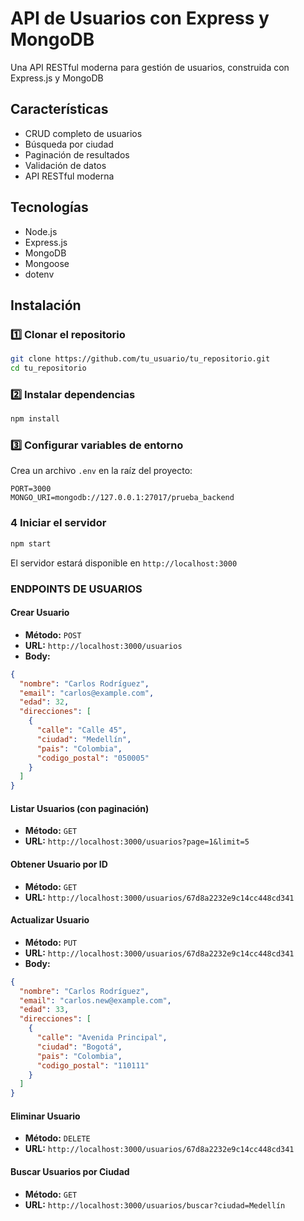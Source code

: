 #  API de Usuarios con Express y MongoDB

Una API RESTful moderna para gestión de usuarios, construida con Express.js y MongoDB

##  Características

-  CRUD completo de usuarios
-  Búsqueda por ciudad
-  Paginación de resultados
-  Validación de datos
-  API RESTful moderna

##  Tecnologías

- Node.js
- Express.js
- MongoDB
- Mongoose
- dotenv

##  Instalación

### 1️⃣ Clonar el repositorio

```bash
git clone https://github.com/tu_usuario/tu_repositorio.git
cd tu_repositorio
```

### 2️⃣ Instalar dependencias

```bash
npm install
```

### 3️⃣ Configurar variables de entorno

Crea un archivo `.env` en la raíz del proyecto:

```env
PORT=3000
MONGO_URI=mongodb://127.0.0.1:27017/prueba_backend
```

### 4️ Iniciar el servidor

```bash
npm start
```

El servidor estará disponible en `http://localhost:3000` 

### ENDPOINTS DE USUARIOS 

####  Crear Usuario
- **Método:** `POST`
- **URL:** `http://localhost:3000/usuarios`
- **Body:**
```json
{
  "nombre": "Carlos Rodríguez",
  "email": "carlos@example.com",
  "edad": 32,
  "direcciones": [
    {
      "calle": "Calle 45",
      "ciudad": "Medellín",
      "pais": "Colombia",
      "codigo_postal": "050005"
    }
  ]
}
```

####  Listar Usuarios (con paginación)
- **Método:** `GET`
- **URL:** `http://localhost:3000/usuarios?page=1&limit=5`

####  Obtener Usuario por ID
- **Método:** `GET`
- **URL:** `http://localhost:3000/usuarios/67d8a2232e9c14cc448cd341`

####  Actualizar Usuario
- **Método:** `PUT`
- **URL:** `http://localhost:3000/usuarios/67d8a2232e9c14cc448cd341`
- **Body:**
```json
{
  "nombre": "Carlos Rodríguez",
  "email": "carlos.new@example.com",
  "edad": 33,
  "direcciones": [
    {
      "calle": "Avenida Principal",
      "ciudad": "Bogotá",
      "pais": "Colombia",
      "codigo_postal": "110111"
    }
  ]
}
```

####  Eliminar Usuario
- **Método:** `DELETE`
- **URL:** `http://localhost:3000/usuarios/67d8a2232e9c14cc448cd341`

####  Buscar Usuarios por Ciudad
- **Método:** `GET`
- **URL:** `http://localhost:3000/usuarios/buscar?ciudad=Medellín`


